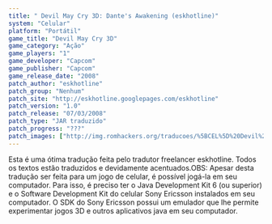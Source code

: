 ```yaml
---
title: " Devil May Cry 3D: Dante's Awakening (eskhotline)"
system: "Celular"
platform: "Portátil"
game_title: "Devil May Cry 3D"
game_category: "Ação"
game_players: "1"
game_developer: "Capcom"
game_publisher: "Capcom"
game_release_date: "2008"
patch_author: "eskhotline"
patch_group: "Nenhum"
patch_site: "http://eskhotline.googlepages.com/eskhotline"
patch_version: "1.0"
patch_release: "07/03/2008"
patch_type: "JAR traduzido"
patch_progress: "???"
patch_images: ["http://img.romhackers.org/traducoes/%5BCEL%5D%20Devil%20May%20Cry%203D%20-%20eskhotline%20-%201.png","http://img.romhackers.org/traducoes/%5BCEL%5D%20Devil%20May%20Cry%203D%20-%20eskhotline%20-%202.png","http://img.romhackers.org/traducoes/%5BCEL%5D%20Devil%20May%20Cry%203D%20-%20eskhotline%20-%203.png"]
---
```

Esta é uma ótima tradução feita pelo tradutor freelancer eskhotline. Todos os textos estão traduzidos e devidamente acentuados.OBS: Apesar desta tradução ser feita para um jogo de celular, é possível jogá-la em seu computador. Para isso, é preciso ter o Java Development Kit 6 (ou superior) e o Software Development Kit do celular Sony Ericsson instalados em seu computador. O SDK do Sony Ericsson possui um emulador que lhe permite experimentar jogos 3D e outros aplicativos java em seu computador.